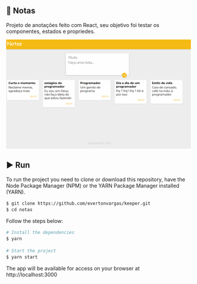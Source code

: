 ## :rocket: **Notas**

Projeto de anotações feito com React, seu objetivo foi testar os componentes, estados e propriedes. 

<div align="center">
    <img alt="Notas" title="Notas" src="projeto.gif" />
</div>

## :arrow_forward: **Run**

To run the project you need to clone or download this repository, have the Node Package Manager (NPM) or the YARN Package Manager installed (YARN).

```bash
$ git clone https://github.com/evertonvargas/keeper.git
$ cd notas
```

Follow the steps below:
```bash
# Install the dependencies
$ yarn

# Start the project
$ yarn start
```
The app will be available for access on your browser at http://localhost:3000